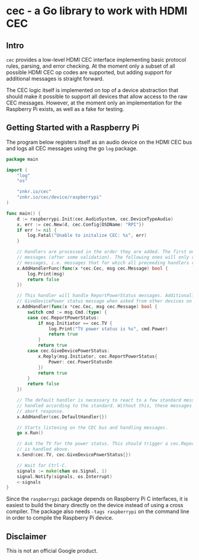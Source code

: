 cec - a Go library to work with HDMI CEC
========================================

## Intro

`cec` provides a low-level HDMI CEC interface implementing basic protocol rules, parsing, and error
checking. At the moment only a subset of all possible HDMI CEC op codes are supported, but adding
support for additional messages is straight forward.

The CEC logic itself is implemented on top of a device abstraction that should make it possible to
support all devices that allow access to the raw CEC messages. However, at the moment only an
implementation for the Raspberry Pi exists, as well as a fake for testing.

## Getting Started with a Raspberry Pi

The program below registers itself as an audio device on the HDMI CEC bus and logs all CEC messages
using the go `log` package.

```go
package main

import (
    "log"
    "os"

    "znkr.io/cec"
    "znkr.io/cec/device/raspberrypi"
)

func main() {
    d := raspberrypi.Init(cec.AudioSystem, cec.DeviceTypeAudio)
    x, err := cec.New(d, cec.Config{OSDName: "RPI"})
    if err != nil {
        log.Fatal("Unable to initalize CEC: %s", err)
    }

    // Handlers are processed in the order they are added. The first one will receive all
    // messages (after some validation). The following ones will only receive unhandled
    // messages, i.e. messages that for which all preceeding handlers returned false.
    x.AddHandlerFunc(func(x *cec.Cec, msg cec.Message) bool {
        log.Print(msg)
        return false
    })

    // This handler will handle ReportPowerStatus messages. Additionally, it supports the
    // GiveDevicePower status message when asked from other devices on the bus.
    x.AddHandler(func(x *cec.Cec, msg cec.Message) bool {
        switch cmd := msg.Cmd.(type) {
        case cec.ReportPowerStatus:
            if msg.Initiator == cec.TV {
                log.Print("TV power status is %s", cmd.Power)
                return true
            }
            return true
        case cec.GiveDevicePowerStatus:
            x.Reply(msg.Initiator, cec.ReportPowerStatus{
                Power: cec.PowerStatusOn
            })
            return true
        }
        return false
    })

    // The default handler is necessary to react to a few standard messages that must be
    // handled according to the standard. Without this, these messages would trigger an
    // abort response.
    x.AddHandler(cec.DefaultHandler{})

    // Starts listening on the CEC bus and handling messages.
    go x.Run()

    // Ask the TV for the power status. This should trigger a cec.ReportPowerStatus message which
    // is handled above.
    x.Send(cec.TV, cec.GiveDevicePowerStatus{})

    // Wait for Ctrl-C.
    signals := make(chan os.Signal, 1)
    signal.Notify(signals, os.Interrupt)
    <-signals
}
```

Since the `raspberrypi` package depends on Raspberry Pi C interfaces, it is easiest to build the
binary directly on the device instead of using a cross compiler. The package also needs
`-tags raspberrypi` on the command line in order to compile the Raspberry Pi device.

## Disclaimer

This is not an official Google product.
